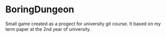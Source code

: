 # BoringDungeon
Small game created as a progect for university git course. It based on my term paper at the 2nd year of university. 
